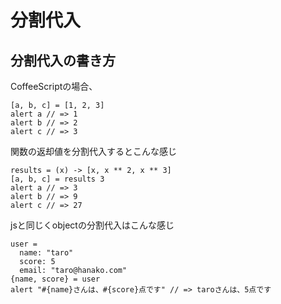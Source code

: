 # 分割代入

## 分割代入の書き方
CoffeeScriptの場合、
```
[a, b, c] = [1, 2, 3]
alert a // => 1
alert b // => 2
alert c // => 3
```

関数の返却値を分割代入するとこんな感じ
```
results = (x) -> [x, x ** 2, x ** 3]
[a, b, c] = results 3
alert a // => 3
alert b // => 9
alert c // => 27
```

jsと同じくobjectの分割代入はこんな感じ
```
user =
  name: "taro"
  score: 5
  email: "taro@hanako.com"
{name, score} = user
alert "#{name}さんは、#{score}点です" // => taroさんは、5点です
```
